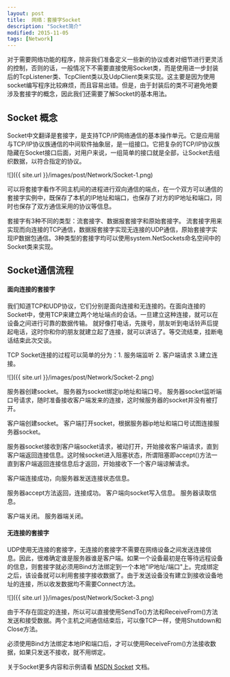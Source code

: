 ```yaml
---
layout: post
title:  网络：套接字Socket
description: "Socket简介"
modified: 2015-11-05
tags: [Network]
---
```


对于需要网络功能的程序，除非我们准备定义一些新的协议或者对细节进行更灵活的控制，否则的话，一般情况下不需要直接使用Socket类，而是使用进一步封装后的TcpListener类、TcpClient类以及UdpClient类来实现。这主要是因为使用socket编写程序比较麻烦，而且容易出错。但是，由于封装后的类不可避免地要涉及套接字的概念，因此我们还需要了解Socket的基本用法。

## Socket 概念
Socket中文翻译是套接字，是支持TCP/IP网络通信的基本操作单元。它是应用层与TCP/IP协议族通信的中间软件抽象层，是一组接口。它把复杂的TCP/IP协议族隐藏在Socket接口后面，对用户来说，一组简单的接口就是全部，让Socket去组织数据，以符合指定的协议。

![]({{ site.url }}/images/post/Network/Socket-1.png)

可以将套接字看作不同主机间的进程进行双向通信的端点，在一个双方可以通信的套接字实例中，既保存了本机的IP地址和端口，也保存了对方的IP地址和端口，同时也保存了双方通信采用的协议等信息。

套接字有3种不同的类型：流套接字、数据报套接字和原始套接字。
流套接字用来实现而向连接的TCP通信，数据报套接字实现无连接的UDP通信，原始套接字实现IP数据包通信。3种类型的套接字均可以使用system.NetSockets命名空间中的Socket类来实现。

## Socket通信流程

#### 面向连接的套接字

我们知道TCP和UDP协议，它们分别是面向连接和无连接的。在面向连接的Socket中，使用TCP来建立两个地址端点的会话。一旦建立这种连接，就可以在设备之间进行可靠的数据传输。
就好像打电话，先拨号，朋友听到电话铃声后提起电话，这时你和你的朋友就建立起了连接，就可以讲话了。等交流结束，挂断电话结束此次交谈。

TCP Socket连接的过程可以简单的分为：1. 服务端监听 2. 客户端请求 3.建立连接。	

![]({{ site.url }}/images/post/Network/Socket-2.png)

服务器创建socket。
服务器为socket绑定ip地址和端口号。
服务器socket监听端口号请求，随时准备接收客户端发来的连接，这时候服务器的socket并没有被打开。

客户端创建socket。
客户端打开socket，根据服务器ip地址和端口号试图连接服务器socket。

服务器socket接收到客户端socket请求，被动打开，开始接收客户端请求，直到客户端返回连接信息。这时候socket进入阻塞状态，所谓阻塞即accept()方法一直到客户端返回连接信息后才返回，开始接收下一个客户端谅解请求。

客户端连接成功，向服务器发送连接状态信息。

服务器accept方法返回，连接成功。
客户端向socket写入信息。
服务器读取信息。

客户端关闭。
服务器端关闭。

#### 无连接的套接字
UDP使用无连接的套接字，无连接的套接字不需要在网络设备之间发送连接信息。因此，很难确定谁是服务器谁是客户端。如果一个设备最初是在等待远程设备的信息，则套接字就必须用Bind方法绑定到一个本地"IP地址/端口"上。完成绑定之后，该设备就可以利用套接字接收数据了。由于发送设备没有建立到接收设备地址的连接，所以收发数据均不需要Connect方法。	

![]({{ site.url }}/images/post/Network/Socket-3.png)

由于不存在固定的连接，所以可以直接使用SendTo()方法和ReceiveFrom()方法发送和接受数据。两个主机之间通信结束后，可以像TCP一样，使用Shutdown和Close方法。

必须使用Bind方法绑定本地IP和端口后，才可以使用ReceiveFrom()方法接收数据，如果只发送不接收，就不用绑定。

关于Socket更多内容和示例请看 [MSDN Socket](https://msdn.microsoft.com/zh-cn/library/System.Net.Sockets.Socket(v=vs.110).aspx) 文档。